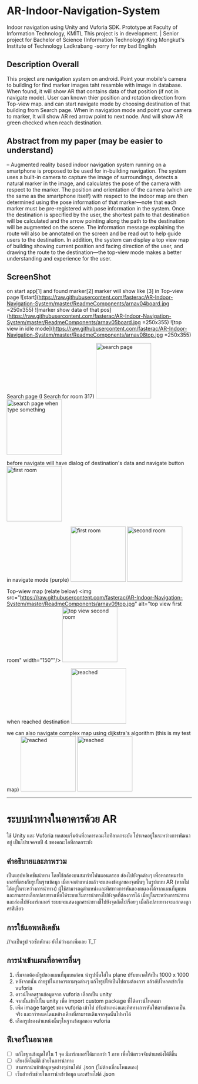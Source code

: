 # AR-Indoor-Navigation-System
Indoor navigation using Unity and Vuforia SDK. Prototype at Faculty of Information Technology, KMITL
This project is in development. | Senior project for Bachelor of Science (Information Technology) King Mongkut's Institute of Technology Ladkrabang 
-sorry for my bad English

## Description Overall
This project are navigation system on android. Point your mobile's camera to building for find marker images taht resamble with image in database. When found, it will show AR that contains data of that position (if not in navigate mode).
User can known thier position and rotation direction from Top-view map. and can start navigate mode by choosing destination of that building from Search page. When in navigation mode and point your camera to marker, It will show AR red arrow point to next node. And will show AR green checked when reach destination.

## Abstract from my paper (may be easier to understand)
– Augmented reality based indoor navigation system running on a smartphone is proposed to be used for in-building navigation. The system uses a built-in camera to capture the image of surroundings, detects a natural marker in the image, and calculates the pose of the camera with respect to the marker. The position and orientation of the camera (which are the same as the smartphone itself) with respect to the indoor map are then determined using the pose information of that marker—note that each marker must be pre-registered with pose information in the system. Once the destination is specified by the user, the shortest path to that destination will be calculated and the arrow pointing along the path to the destination will be augmented on the scene. The information message explaining the route will also be annotated on the screen and be read out to help guide users to the destination. In addition, the system can display a top view map of building showing current position and facing direction of the user, and drawing the route to the destination—the top-view mode makes a better understanding and experience for the user. 

## ScreenShot
on start app[1] and found marker[2] marker will show like [3] in Top-view page
![start](https://raw.githubusercontent.com/fasterac/AR-Indoor-Navigation-System/master/ReadmeComponents/arnav04board.jpg =250x355) ![marker show data of that pos](https://raw.githubusercontent.com/fasterac/AR-Indoor-Navigation-System/master/ReadmeComponents/arnav05board.jpg =250x355) ![top view in idle mode](https://raw.githubusercontent.com/fasterac/AR-Indoor-Navigation-System/master/ReadmeComponents/arnav08top.jpg =250x355)

Search page (I Search for room 317)
<img src="https://raw.githubusercontent.com/fasterac/AR-Indoor-Navigation-System/master/ReadmeComponents/arnav06search.jpg" alt="search page" width="150"/> <img src="https://raw.githubusercontent.com/fasterac/AR-Indoor-Navigation-System/master/ReadmeComponents/arnav07search.jpg" alt="search page when type something" width="150"/>

before navigate will have dialog of destination's data and navigate button
<img src="https://raw.githubusercontent.com/fasterac/AR-Indoor-Navigation-System/master/ReadmeComponents/arnav11beforechoose.png" alt="first room" width="150"/>

in navigate mode (purple)
<img src="https://raw.githubusercontent.com/fasterac/AR-Indoor-Navigation-System/master/ReadmeComponents/arnav01arrow.jpg" alt="first room" width="150"/> <img src="https://raw.githubusercontent.com/fasterac/AR-Indoor-Navigation-System/master/ReadmeComponents/arnav02arrow.jpg" alt="second room" width="150"/>

Top-wiew map (relate below)
<img src="https://raw.githubusercontent.com/fasterac/AR-Indoor-Navigation-System/master/ReadmeComponents/arnav09top.jpg" alt="top view first room" width="150""/> <img src="https://raw.githubusercontent.com/fasterac/AR-Indoor-Navigation-System/master/ReadmeComponents/arnav10top.jpg" alt="top view second room" width="150"/>

when reached destination
<img src="https://raw.githubusercontent.com/fasterac/AR-Indoor-Navigation-System/master/ReadmeComponents/arnav03tick.jpg" alt="reached" width="150"/>

we can also navigate complex map using dijkstra's algorithm (this is my test map)
<img src="https://raw.githubusercontent.com/fasterac/AR-Indoor-Navigation-System/master/ReadmeComponents/complex1.png" alt="reached" width="150"/> <img src="https://raw.githubusercontent.com/fasterac/AR-Indoor-Navigation-System/master/ReadmeComponents/complex2.png" alt="reached" width="150"/>


------------------------------------------

# ระบบนำทางในอาคารด้วย AR
ใช้ Unity และ Vuforia ทดสอบเริ่มต้นที่อาคารคณะไอทีลาดกระบัง
โปรเจคอยู่ในระหว่างการพัฒนาอยู่ เป็นโปรเจคจบปี 4 ของคณะไอทีลาดกระบัง

## คำอธิบายและภาพรวม
เป็นแอปพลิเคชันนำทาง โดยใช้กล้องบนสมาร์ทโฟนแอนดรอย ส่องไปยังจุดต่างๆ เพื่อหาภาพมาร์กเกอร์ที่ตรงกับรูปในฐานข้อมูล เมื่อเจอตำแหน่งแล้วจะแสดงข้อมูลของจุดนั้นๆ ในรูปแบบ AR (หากไม่ได้อยู่ในระหว่างการนำทาง)
ผู้ใช้สามารถดูตำแหน่งและทิศทางการหันของตนเองได้จากแผนที่มุมบน และสามารถเลือกปลายทางเพื่อให้ระบบเริ่มการนำทางไปยังจุดที่ต้องการได้ เมื่อยู่ในระหว่างการนำทางและส่องไปยังมาร์กเกอร์ ระบบจะแสดงลูกศรนำทางชี้ไปยังจุดถัดไปเรื่อยๆ เมื่อถึงปลายทางจะแสกดงลูกศรสีเขียว

## การใช้แอพพลิเคชัน

//จะเป็นรูป รอซักพักนะ ยังไม่ว่างมาเพิ่มเลย T_T


## การนำเข้าแผนที่อาคารอื่นๆ
1. เริ่มจากต้องมีรูปของแผนที่มุมบนก่อน นำรูปนั้นใส่ใน plane ปรับขนาดให้เป็น 1000 x 1000
2. หลังจากนั้น ถ่ายรูปในอาคารตามจุดต่างๆ แก้ไขรูปให้เป็นไปตามต้องการ แล้วอัปโหลดเข้าเว็บ vuforia
3. ดาวน์โหลดฐานข้อมูลจาก vuforia เลือกเป็น unity
4. จากนั้นเข้าไปใน unity เพื่อ import custom package ที่ได้ดาวน์โหลดมา
5. เพิ่ม image target ของ vuforia เข้าไป ปรับตำแหน่งและทิศทางการหันให้ตรงกับควมเป็นจริง และกาำหนดโดนหข้างเคียงที่สามารถเดินจากจุดนั้นไปหาได้
6. เลือกรูปของตำแหน่งนั้นๆในฐานข้อมูลของ vuforia

## ฟีเจอร์ในอนาคต
- [ ] แก้ไขฐานข้อมูลให้ใน 1 จุด มีมาร์กเกอร์ได้มากกว่า 1 ภาพ เพื่อให้ตรวจจับตำแหน่งได้ดีขึ้น
- [ ] เสียงอัตโนมัติ ช่วยในการนำทาง
- [ ] สามารถนำเข้าข้อมูลจุดต่างๆผ่านไฟล์ .json (ไม่ต้องเชื่อมโหนดเอง)
- [ ] เว็บสำหรับช่วยในการนำเข้าข้อมูล และสร้างไฟล์ .json 